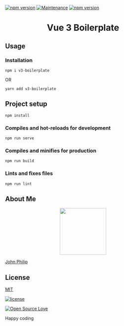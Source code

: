 [![npm version](https://badge.fury.io/js/vuejs-medium-editor.svg)](https://github.com/developerphilo/vue3-boilerplate) [![Maintenance](https://img.shields.io/badge/Maintained%3F-yes-green.svg)](https://GitHub.com/Naereen/StrapDown.js/graphs/commit-activity) [![npm version](https://badgen.net/npm/license/lodash)](https://github.com/developerphilo/vue3-boilerplate)
<div align="center">
  <h1>Vue 3 Boilerplate</h1>
  </div>


## Usage


### Installation


```
npm i v3-boilerplate
``` 
OR 

```
yarn add v3-boilerplate
```




## Project setup
```
npm install
```

### Compiles and hot-reloads for development
```
npm run serve
```

### Compiles and minifies for production
```
npm run build
```

### Lints and fixes files
```
npm run lint
```

## About Me 

<p align="center"><img src="https://twitter.com/amjohnphilip/photo" width="150">

<a target="_blank" href="https://twitter.com/amjohnphilip">John Philip</a>
</p>


## License

[MIT](LICENSE)

[![license](https://img.shields.io/github/license/mashape/apistatus.svg?style=for-the-badge)](#)

[![Open Source Love](https://badges.frapsoft.com/os/v2/open-source-200x33.png?v=103)](#)


Happy coding
